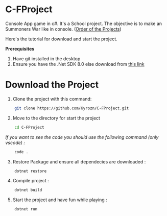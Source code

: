 # C-FProject
Console App game in c#. It's a School project. The objective is to make an Summoners War like in console. ([Order of the Projects](https://cdn.discordapp.com/attachments/1287744721602740292/1310531216948199424/Langage_C_-_TP_intermediaire.pptx?ex=676bca4e&is=676a78ce&hm=058266ced42a7a24cd4f79e8428651309b5e0871a0e858ed79881c417fc97afa&))

Here's the tutorial for download and start the project. 

**Prerequisites**

1. Have git installed in the desktop
2. Ensure you have the .Net SDK 8.0 else download from [this link](https://dotnet.microsoft.com/fr-fr/download/dotnet/8.0)

# Download the Project
1. Clone the project with this command:
```bash
    git clone https://github.com/Kyrozn/C-FProject.git
```
2. Move to the directory for start the project
```bash
    cd C-FProject
```
*If you want to see the code you should use the following command (only vscode) :*
```bash
    code .
```
3. Restore Package and ensure all dependecies are downloaded :
```bash
    dotnet restore
```
4. Compile project :
```bash
    dotnet build
```
5. Start the project and have fun while playing :
```bash
    dotnet run
```

